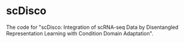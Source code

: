 # scDisco
The code for "scDisco: Integration of scRNA-seq Data by Disentangled Representation Learning with Condition Domain Adaptation".

